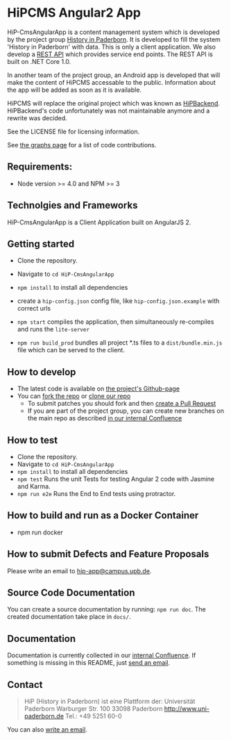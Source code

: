 HiPCMS Angular2 App
===================

HiP-CmsAngularApp is a content management system which is developed by the project group [History in 
Paderborn](http://is.uni-paderborn.de/fachgebiete/fg-engels/lehre/ss15/hip-app/pg-hip-app.html).
It is developed to fill the system 'History in Paderborn' with data. This is only a client application. We 
also develop a [REST API](https://github.com/HiP-App/HiP-CmsWebApi) which provides service end points. The REST API is built on .NET Core 1.0.

In another team of the project group, an Android app is developed that will 
make the content of HiPCMS accessable to the public. Information about the app 
will be added as soon as it is available.

HiPCMS will replace the original project which was known as [HiPBackend](https://hip.upb.de/).
HiPBackend's code unfortunately was not maintainable anymore and a rewrite was decided. 

See the LICENSE file for licensing information.

See [the graphs page](https://github.com/HiP-App/HiP-CmsAngularApp/graphs/contributors) 
for a list of code contributions.

## Requirements:

 * Node version >= 4.0 and NPM >= 3
 

## Technolgies and Frameworks

HiP-CmsAngularApp is a Client Application built on AngularJS 2.


## Getting started

 * Clone the repository.
 * Navigate to `cd HiP-CmsAngularApp`
 * `npm install` to install all dependencies
 * create a `hip-config.json` config file, like `hip-config.json.example` with correct urls
 * `npm start` compiles the application, then simultaneously re-compiles and runs the `lite-server`
 
 
 * `npm run build_prod` bundles all project *.ts files to a `dist/bundle.min.js` file which can be served to the client.


## How to develop

 * The latest code is available on [the project's Github-page](https://github.com/HiP-App/HiP-CmsAngularApp/)
 * You can [fork the repo](https://help.github.com/articles/fork-a-repo/) or [clone our repo](https://help.github.com/articles/cloning-a-repository/)
   * To submit patches you should fork and then [create a Pull Request](https://help.github.com/articles/using-pull-requests/)
   * If you are part of the project group, you can create new branches on the main repo as described [in our internal
     Confluence](http://atlassian-hip.cs.upb.de:8090/display/DCS/Conventions+for+git)


## How to test

 * Clone the repository.
 * Navigate to `cd HiP-CmsAngularApp`
 * `npm install` to install all dependencies
 * `npm test` Runs the unit Tests for testing Angular 2 code with Jasmine and Karma.
 * `npm run e2e` Runs the End to End tests using protractor.

## How to build and run as a Docker Container

 * npm run docker

## How to submit Defects and Feature Proposals

Please write an email to [hip-app@campus.upb.de](mailto:hip-app@campus.upb.de).

## Source Code Documentation

You can create a source documentation by running: `npm run doc`. 
The created documentation take place in `docs/`. 

## Documentation

Documentation is currently collected in our [internal Confluence](http://atlassian-hip.cs.upb.de:8090/dashboard.action). If something is missing in 
this README, just [send an email](mailto:hip-app@campus.upb.de).


## Contact

> HiP (History in Paderborn) ist eine Plattform der:
> Universität Paderborn
> Warburger Str. 100
> 33098 Paderborn
> http://www.uni-paderborn.de
> Tel.: +49 5251 60-0

You can also [write an email](mailto:hip-app@campus.upb.de).
